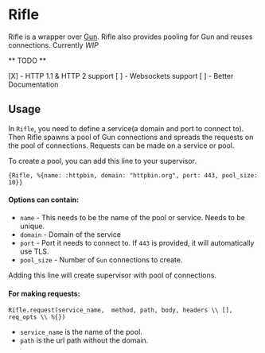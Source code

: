 # Rifle

Rifle is a wrapper over [Gun](https://github.com/ninenines/gun). Rifle also provides pooling for Gun and reuses connections. Currently *WIP*

** TODO **

[X] - HTTP 1.1 & HTTP 2 support
[ ] - Websockets support
[ ] - Better Documentation

## Usage

In `Rifle`, you need to define a service(a domain and port to connect to). Then Rifle spawns a pool of Gun connections and spreads the requests on the pool of connections. Requests can be made on a service or pool.

To create a pool, you can add this line to your supervisor.

`{Rifle, %{name: :httpbin, domain: "httpbin.org", port: 443, pool_size: 10}}`

#### Options can contain:

- `name` - This needs to be the name of the pool or service. Needs to be unique.
- `domain` - Domain of the service
- `port` - Port it needs to connect to. If `443` is provided, it will automatically use TLS.
- `pool_size` - Number of `Gun` connections to create.

Adding this line will create supervisor with pool of connections.

#### For making requests:

`Rifle.request(service_name,  method, path, body, headers \\ [], req_opts \\ %{})`

- `service_name` is the name of the pool.
- `path` is the url path without the domain.